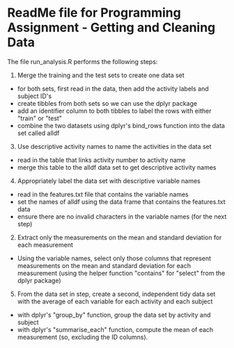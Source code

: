 # ReadMe file for Programming Assignment - Getting and Cleaning Data
The file run_analysis.R performs the following steps: 
1. Merge the training and the test sets to create one data set
  * for both sets, first read in the data, then add the activity labels and subject ID's 
  * create tibbles from both sets so we can use the dplyr package
  * add an identifier column to both tibbles to label the rows with either "train" or "test"
  * combine the two datasets using dplyr's bind_rows function into the data set called alldf
3. Use descriptive activity names to name the activities in the data set 
  * read in the table that links activity number to activity name
  * merge this table to the alldf data set to get descriptive activity names
4. Appropriately label the data set with descriptive variable names
  * read in the features.txt file that contains the variable names
  * set the names of alldf using the data frame that contains the features.txt data 
  * ensure there are no invalid characters in the variable names (for the next step) 
2. Extract only the measurements on the mean and standard deviation for each measurement 
  * Using the variable names, select only those columns that represent measurements on the mean and standard deviation for each measurement (using the helper function "contains" for "select" from the dplyr package)
5. From the data set in step, create a second, independent tidy data set with the average of each variable for each activity and each subject
  * with dplyr's "group_by" function, group the data set by activity and subject
  * with dplyr's "summarise_each" function, compute the mean of each measurement (so, excluding the ID columns). 
